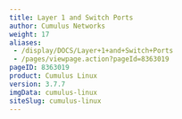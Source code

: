 ```yaml
---
title: Layer 1 and Switch Ports
author: Cumulus Networks
weight: 17
aliases:
 - /display/DOCS/Layer+1+and+Switch+Ports
 - /pages/viewpage.action?pageId=8363019
pageID: 8363019
product: Cumulus Linux
version: 3.7.7
imgData: cumulus-linux
siteSlug: cumulus-linux
---
```

<article id="html-search-results" class="ht-content" style="display: none;">

</article>

<footer id="ht-footer">

</footer>
